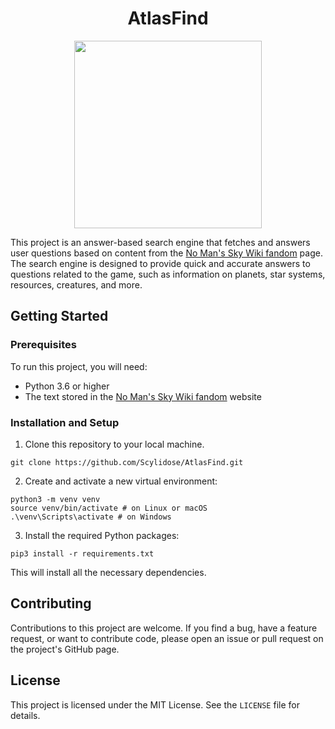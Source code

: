 <h1 align="center">AtlasFind</h1>

<p align="center">
 <img height="300" src="https://user-images.githubusercontent.com/28122432/222305987-945eed43-d1fe-4b6b-9ea5-1446ce0730ec.png">
</p>

This project is an answer-based search engine that fetches and answers user questions based on content from the [No Man's Sky Wiki fandom](https://nomanssky.fandom.com/wiki/No_Man%27s_Sky_Wiki) page. The search engine is designed to provide quick and accurate answers to questions related to the game, such as information on planets, star systems, resources, creatures, and more.

## Getting Started

### Prerequisites

To run this project, you will need:

* Python 3.6 or higher
* The text stored in the [No Man's Sky Wiki fandom](https://nomanssky.fandom.com/wiki/No_Man%27s_Sky_Wiki) website

### Installation and Setup

1. Clone this repository to your local machine.

```
git clone https://github.com/Scylidose/AtlasFind.git
```

2. Create and activate a new virtual environment:

```
python3 -m venv venv
source venv/bin/activate # on Linux or macOS
.\venv\Scripts\activate # on Windows
```

3. Install the required Python packages:

```
pip3 install -r requirements.txt
```

This will install all the necessary dependencies.

## Contributing

Contributions to this project are welcome. If you find a bug, have a feature request, or want to contribute code, please open an issue or pull request on the project's GitHub page.

## License

This project is licensed under the MIT License. See the `LICENSE` file for details.
